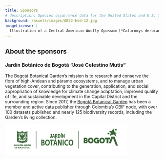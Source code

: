 ```yaml
---
title: Sponsors
# description: Species occurrence data for the United States and U.S. Territories.
background: /assets/images/GB32-hed-12.jpg
imageLicense: |
  lllustration of a Central American Woolly Opossum [*Caluromys derbianus*  (Waterhouse, 1841)](https://www.gbif.org/species/2439992) from Biologia Centrali-Americana. Mammalia (1879-1882), via the [Biodiversity Heritage Library](https://flic.kr/p/dkeBX3)
---
```


## About the sponsors  

### Jardín Botánico de Bogotá “José Celestino Mutis”

The Bogotá Botanical Garden’s mission is to research and conserve the flora of high-Andean and páramo ecosystems, and to manage urban vegetation cover, contributing to the generation, application, and social appropriation of knowledge for climate change adaptation, improved quality of life, and sustainable development in the Capital District and the surrounding region.
Since 2017, the [Bogotá Botanical Garden](https://jbb.gov.co/) has been a member and active [data publisher](https://www.gbif.org/es/publisher/eace4687-50e8-4f9a-829b-29ff8ff1fa8b) through Colombia’s GBIF node, with over 100 datasets published and nearly 125 biodiversity records, including the Garden’s living collection.

[<img src="/assets/images/LOGOS JBB Y CASA-01.png" width="400px">](https://jbb.gov.co)